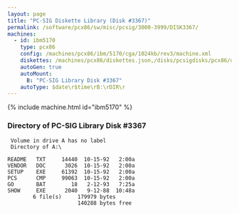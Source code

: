 ```yaml
---
layout: page
title: "PC-SIG Diskette Library (Disk #3367)"
permalink: /software/pcx86/sw/misc/pcsig/3000-3999/DISK3367/
machines:
  - id: ibm5170
    type: pcx86
    config: /machines/pcx86/ibm/5170/cga/1024kb/rev3/machine.xml
    diskettes: /machines/pcx86/diskettes.json,/disks/pcsigdisks/pcx86/diskettes.json
    autoGen: true
    autoMount:
      B: "PC-SIG Library Disk #3367"
    autoType: $date\r$time\rB:\rDIR\r
---
```


{% include machine.html id="ibm5170" %}

### Directory of PC-SIG Library Disk #3367

     Volume in drive A has no label
     Directory of A:\

    README   TXT     14440  10-15-92   2:00a
    VENDOR   DOC      3026  10-15-92   2:00a
    SETUP    EXE     61392  10-15-92   2:00a
    PCS      CMP     99063  10-15-92   2:00a
    GO       BAT        18   2-12-93   7:25a
    SHOW     EXE      2040   9-12-88  10:48a
            6 file(s)     179979 bytes
                          140288 bytes free
